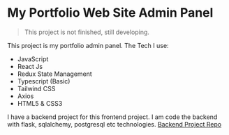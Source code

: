 # My Portfolio Web Site Admin Panel

> This project is not finished, still developing.

This project is my portfolio admin panel. The Tech I use:

- JavaScript
- React Js
- Redux State Management
- Typescript (Basic)
- Tailwind CSS
- Axios
- HTML5 & CSS3

I have a backend project for this frontend project. I am code the backend with flask, sqlalchemy, postgresql etc technologies. [Backend Project Repo](https://github.com/Filiphasan/my-portfolio-backend-flask)

